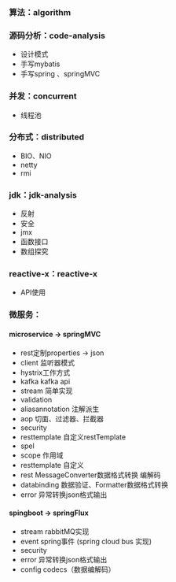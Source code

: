 ### 算法：algorithm
### 源码分析：code-analysis
* 设计模式
* 手写mybatis
* 手写spring 、springMVC

### 并发：concurrent
* 线程池

### 分布式：distributed
* BIO、NIO
* netty
* rmi

### jdk：jdk-analysis
* 反射
* 安全
* jmx
* 函数接口
* 数组探究

### reactive-x：reactive-x
* API使用

### 微服务：
#### microservice -> springMVC
* rest定制properties -> json  
* client 监听器模式
* hystrix工作方式
* kafka kafka api
* stream 简单实现
* validation
* aliasannotation 注解派生
* aop 切面、过滤器、拦截器
* security
* resttemplate 自定义restTemplate
* spel
* scope 作用域
* resttemplate 自定义
* rest MessageConverter数据格式转换 编解码
* databinding 数据验证、Formatter数据格式转换
* error 异常转换json格式输出

#### spingboot -> springFlux
* stream rabbitMQ实现
* event spring事件 (spring cloud bus 实现)
* security
* error 异常转换json格式输出
* config codecs（数据编解码）
